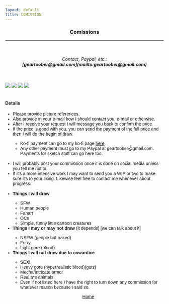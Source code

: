 ```yaml
---
layout: default
title: COMISSION
---
```


<h3><p style="text-align: center;">Comissions</p></h3>
<hr>
<br>
<h6><p style="text-align: center;">Contact, Paypal, etc.:
	<br>
	<b>[geartoober@gmail.com](mailto:geartoober@gmail.com)</b></p></h6>
<br>
<img src="{{ site.url }}/assets/images/comishsheet1.png">
<img src="{{ site.url }}/assets/images/comishsheet2.png">
<img src="{{ site.url }}/assets/images/comishsheet3.png">
<img src="{{ site.url }}/assets/images/comishsheet4.png">
<br>
<br>
<h4>Details</h4>

<ul style="font-family: 'Kosugi', sans-serif;">
<li>Please provide picture references.</li>
<li>Also provide in your e-mail how I should contact you, e-mail or otherwise.</li>
<li>After I receive your request I will message you back to confirm the price</li>
<li>If the price is good with you, you can send the payment of the full price and then I will do the begin of draw.</li>
  <ul>
  <li>Ko-fi payment can go to my ko-fi page <a href="https://ko-fi.com/meltface" target="_blank">here</a>.</li>
  <li>Any other payment must go to my Paypal at geartoober@gmail.com. Payments for sketch stuff can go here too.</li>
  </ul>
<br>
<li>I will probably post your commission once it is done on social media unless you tell me not to.</li>
<li>If it's a more intensive work I may want to send you a WIP or two to make sure it's to your liking. Likewise feel free to contact me whenever about progress.</li>
<br>
<li><b>Things I will draw</b></li>
  <ul>
  <li>SFW</li>
  <li>Human people</li>
  <li>Fanart</li>
  <li>OCs</li>
  <li>Simple, funny little cartoon creatures</li>
  </ul>
<li><b>Things I may or may not draw</b> (it depends) [we can talk about it]</li>
  <ul>
  <li>NSFW (people but naked)</li>
  <li>Furry</li>
  <li>Light gore (blood)</li>
  </ul>
<li><b>Things I will not draw due to cowardice</b></li>
  <ul>
  <li><b>SEX!</b></li>
  <li>Heavy gore (hyperrealistic blood)(guts)</li>
  <li>Mecha/Intricate armor</li>
  <li>Real a*s animals</li>
  <li>Even if not listed here I have the right to turn down any commission for whatever reason because I said so.</li>
  </ul>

<p style="text-align: center; font-family: 'Kosugi', sans-serif;"><a href="{{ site.baseurl }}{% link index.html %}">Home</a></p>
